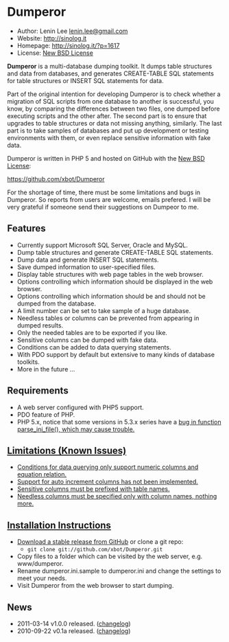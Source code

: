 Dumperor
========

* Author: Lenin Lee <lenin.lee@gmail.com>
* Website: http://sinolog.it
* Homepage: http://sinolog.it/?p=1617
* License: [New BSD License](http://www.opensource.org/licenses/bsd-license.php)

**Dumperor** is a multi-database dumping toolkit. It dumps table structures and data from databases, and generates CREATE-TABLE SQL statements for table structures or INSERT SQL statements for data.

Part of the original intention for developing Dumperor is to check whether a migration of SQL scripts from one database to another is successful, you know, by comparing the differences between two files, one dumped before executing scripts and the other after. The second part is to ensure that upgrades to table structures or data not missing anything, similarly. The last part is to take samples of databases and put up development or testing environments with them, or even replace sensitive information with fake data.

Dumperor is written in PHP 5 and hosted on GitHub with the <a href="http://www.opensource.org/licenses/bsd-license.php">New BSD License</a>:

https://github.com/xbot/Dumperor

For the shortage of time, there must be some limitations and bugs in Dumperor. So reports from users are welcome, emails prefered. I will be very grateful if someone send their suggestions on Dumpeor to me.

Features
--------

* Currently support Microsoft SQL Server, Oracle and MySQL.
* Dump table structures and generate CREATE-TABLE SQL statements.
* Dump data and generate INSERT SQL statements.
* Save dumped information to user-specified files.
* Display table structures with web page tables in the web browser.
* Options controlling which information should be displayed in the web browser.
* Options controlling which information should be and should not be dumped from the database.
* A limit number can be set to take sample of a huge database.
* Needless tables or columns can be prevented from appearing in dumped results.
* Only the needed tables are to be exported if you like.
* Sensitive columns can be dumped with fake data.
* Conditions can be added to data querying statements.
* With PDO support by default but extensive to many kinds of database toolkits.
* More in the future ...

Requirements
------------

* A web server configured with PHP5 support.
* PDO feature of PHP.
* PHP 5.x, notice that some versions in 5.3.x series have a <a href="http://bugs.php.net/bug.php?id=47332">bug in function parse_ini_file(), which may cause trouble.

Limitations (Known Issues)
--------------------------

* Conditions for data querying only support numeric columns and equation relation.
* Support for auto increment columns has not been implemented.
* Sensitive columns must be prefixed with table names.
* Needless columns must be specified only with column names, nothing more.

Installation Instructions
-------------------------

* Download a stable release from [GitHub][repo] or clone a git repo:
  * <code>git clone git://github.com/xbot/Dumperor.git</code>
* Copy files to a folder which can be visited by the web server, e.g. www/dumperor.
* Rename dumperor.ini.sample to dumperor.ini and change the settings to meet your needs.
* Visit Dumperor from the web browser to start dumping.

News
----

* 2011-03-14 v1.0.0 released. ([changelog][])
* 2010-09-22 v0.1a released. ([changelog][])

[changelog]:https://github.com/xbot/Dumperor/wiki/Changelog
[repo]:https://github.com/xbot/Dumperor
